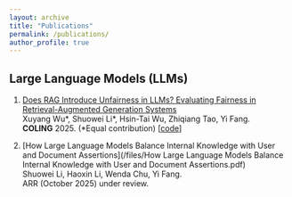 ```yaml
---
layout: archive
title: "Publications"
permalink: /publications/
author_profile: true
---
```


## Large Language Models (LLMs)

1. [Does RAG Introduce Unfairness in LLMs? Evaluating Fairness in Retrieval-Augmented Generation Systems](https://aclanthology.org/2025.coling-main.669/)<br>
   Xuyang Wu\*, Shuowei Li\*, Hsin-Tai Wu, Zhiqiang Tao, Yi Fang.<br>
   **COLING** 2025. (\*Equal contribution) [[code](https://github.com/elviswxy/RAG_fairness)]

2. [How Large Language Models Balance Internal Knowledge with User and Document Assertions](/files/How Large Language Models Balance Internal Knowledge with User and Document Assertions.pdf)<br>
   Shuowei Li, Haoxin Li, Wenda Chu, Yi Fang.<br>
   ARR (October 2025) under review.
